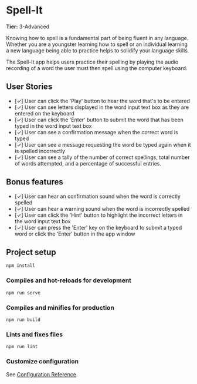 # Spell-It

**Tier:** 3-Advanced

Knowing how to spell is a fundamental part of being fluent in any language.
Whether you are a youngster learning how to spell or an individual learning a
new language being able to practice helps to solidify your language skills.

The Spell-It app helps users practice their spelling by playing the audio
recording of a word the user must then spell using the computer keyboard.

## User Stories

-   [&check;] User can click the 'Play' button to hear the word that's to be entered
-   [&check;] User can see letters displayed in the word input text box as they are
        entered on the keyboard
-   [&check;] User can click the 'Enter' button to submit the word that has been
        typed in the word input text box
-   [&check;] User can see a confirmation message when the correct word is typed
-   [&check;] User can see a message requesting the word be typed again when it is
        spelled incorrectly
-   [&check;] User can see a tally of the number of correct spellings, total number
        of words attempted, and a percentage of successful entries.

## Bonus features

-   [&check;] User can hear an confirmation sound when the word is correctly spelled
-   [&check;] User can hear a warning sound when the word is incorrectly spelled
-   [&check;] User can click the 'Hint' button to highlight the incorrect letters
        in the word input text box
-   [&check;] User can press the 'Enter' key on the keyboard to submit a typed word
        or click the 'Enter' button in the app window

## Project setup
```
npm install
```

### Compiles and hot-reloads for development
```
npm run serve
```

### Compiles and minifies for production
```
npm run build
```

### Lints and fixes files
```
npm run lint
```

### Customize configuration
See [Configuration Reference](https://cli.vuejs.org/config/).
